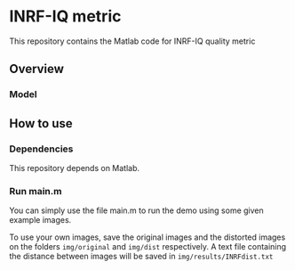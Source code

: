 # INRF-IQ metric

This repository contains the Matlab code for INRF-IQ quality metric

## Overview

### Model

## How to use

### Dependencies

This repository depends on Matlab. 

### Run main.m

You can simply use the file main.m to run the demo using some given example images. 

To use your own images, save the original images and the distorted images on the folders `img/original` and `img/dist` respectively.
A text file containing the distance between images will be saved in `img/results/INRFdist.txt`

